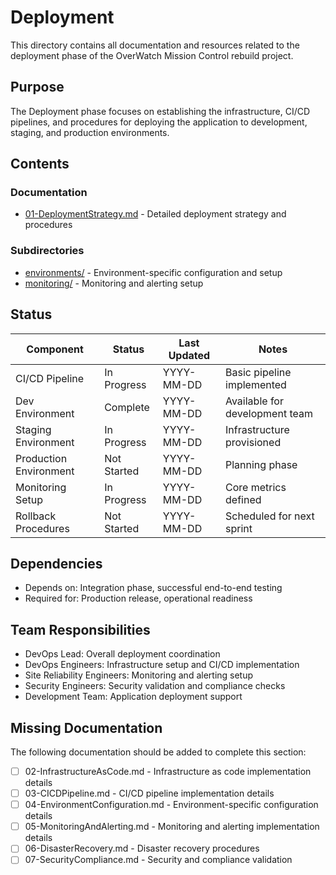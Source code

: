# Deployment

This directory contains all documentation and resources related to the deployment phase of the OverWatch Mission Control rebuild project.

## Purpose

The Deployment phase focuses on establishing the infrastructure, CI/CD pipelines, and procedures for deploying the application to development, staging, and production environments.

## Contents

### Documentation
- [01-DeploymentStrategy.md](./01-DeploymentStrategy.md) - Detailed deployment strategy and procedures

### Subdirectories
- [environments/](./environments/) - Environment-specific configuration and setup
- [monitoring/](./monitoring/) - Monitoring and alerting setup

## Status

| Component | Status | Last Updated | Notes |
|-----------|--------|--------------|-------|
| CI/CD Pipeline | In Progress | YYYY-MM-DD | Basic pipeline implemented |
| Dev Environment | Complete | YYYY-MM-DD | Available for development team |
| Staging Environment | In Progress | YYYY-MM-DD | Infrastructure provisioned |
| Production Environment | Not Started | YYYY-MM-DD | Planning phase |
| Monitoring Setup | In Progress | YYYY-MM-DD | Core metrics defined |
| Rollback Procedures | Not Started | YYYY-MM-DD | Scheduled for next sprint |

## Dependencies

- Depends on: Integration phase, successful end-to-end testing
- Required for: Production release, operational readiness

## Team Responsibilities

- DevOps Lead: Overall deployment coordination
- DevOps Engineers: Infrastructure setup and CI/CD implementation
- Site Reliability Engineers: Monitoring and alerting setup
- Security Engineers: Security validation and compliance checks
- Development Team: Application deployment support

## Missing Documentation

The following documentation should be added to complete this section:

- [ ] 02-InfrastructureAsCode.md - Infrastructure as code implementation details
- [ ] 03-CICDPipeline.md - CI/CD pipeline implementation details
- [ ] 04-EnvironmentConfiguration.md - Environment-specific configuration details
- [ ] 05-MonitoringAndAlerting.md - Monitoring and alerting implementation details
- [ ] 06-DisasterRecovery.md - Disaster recovery procedures
- [ ] 07-SecurityCompliance.md - Security and compliance validation 